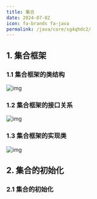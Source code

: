 ```yaml
---
title: 集合
date: 2024-07-02
icon: fa-brands fa-java
permalink: /java/core/sg4qhdc2/
---
```


## 1. 集合框架

### 1.1 集合框架的类结构

![img](https://cdn.jsdelivr.net/gh/doocs/image-hosting/20200315151557.png)

### 1.2 集合框架的接口关系

![img](https://cdn.jsdelivr.net/gh/doocs/image-hosting/20200315151611.png)

### 1.3 集合框架的实现类

![img](https://cdn.jsdelivr.net/gh/doocs/image-hosting/20200315151633.png)

## 2. 集合的初始化

### 2.1 集合的初始化

